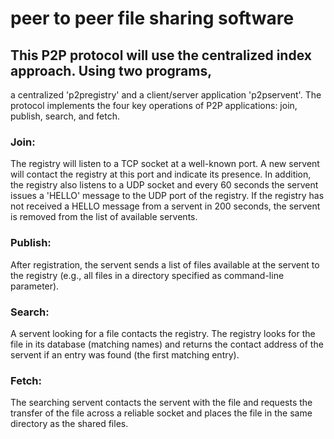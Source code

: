 # peer to peer file sharing software 
## This P2P protocol will use the centralized index approach. Using two programs,
 a centralized 'p2pregistry' and a client/server application 'p2pservent'. The protocol implements the four key
 operations of P2P applications: join, publish, search, and fetch.
### Join: 
The registry will listen to a TCP socket at a well-known port. A new servent will contact the registry
at this port and indicate its presence. In addition, the registry also listens to a UDP socket and every 60
seconds the servent issues a 'HELLO' message to the UDP port of the registry. If the registry has not
received a HELLO message from a servent in 200 seconds, the servent is removed from the list of available
servents.
### Publish: 
After registration, the servent sends a list of files available at the servent to the registry (e.g., all
files in a directory specified as command-line parameter). 
### Search: 
A servent looking for a file contacts the registry. The registry looks for the file in its database
(matching names) and returns the contact address of the servent if an entry was found (the first matching
entry).
### Fetch: 
The searching servent contacts the servent with the file and requests the transfer of the file across
a reliable socket and places the file in the same directory as the shared files.
